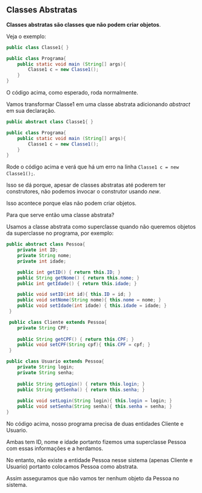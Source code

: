 ## Classes Abstratas

**Classes abstratas são classes que não podem criar objetos**.

Veja o exemplo:

```java
public class Classe1{ }

public class Programa{
    public static void main (String[] args){
        Classe1 c = new Classe1();
    }
}
```

O código acima, como esperado, roda normalmente.

Vamos transformar Classe1 em uma classe abstrata adicionando *abstract* em sua declaração.

```java
public abstract class Classe1{ }

public class Programa{
    public static void main (String[] args){
        Classe1 c = new Classe1();
    }
}
```

Rode o código acima e verá que há um erro na linha `Classe1 c = new Classe1();`.

Isso se dá porque, apesar de classes abstratas até poderem ter construtores, não podemos invocar o construtor usando *new*.

Isso acontece porque elas não podem criar objetos.

Para que serve então uma classe abstrata?

Usamos a classe abstrata como superclasse quando não queremos objetos da superclasse no programa, por exemplo:

```java
public abstract class Pessoa{
    private int ID;
    private String nome;
    private int idade;

    public int getID() { return this.ID; }
    public String getNome() { return this.nome; }
    public int getIdade() { return this.idade; }

    public void setID(int id){ this.ID = id; }
    public void setNome(String nome){ this.nome = nome; }
    public void setIdade(int idade) { this.idade = idade; }
 }

 public class Cliente extends Pessoa{
    private String CPF;
        
    public String getCPF() { return this.CPF; }
    public void setCPF(String cpf){ this.CPF = cpf; }
 }

public class Usuario extends Pessoa{
    private String login;
    private String senha;
        
    public String getLogin() { return this.login; }
    public String getSenha() { return this.senha; }
    
    public void setLogin(String login){ this.login = login; }    
    public void setSenha(String senha){ this.senha = senha; }
}
```

No código acima, nosso programa precisa de duas entidades Cliente e Usuario.

Ambas tem ID, nome e idade portanto fizemos uma superclasse Pessoa com essas informações e a herdamos.

No entanto, não existe a entidade Pessoa nesse sistema (apenas Cliente e Usuario) portanto colocamos Pessoa como abstrata.

Assim asseguramos que não vamos ter nenhum objeto da Pessoa no sistema.
